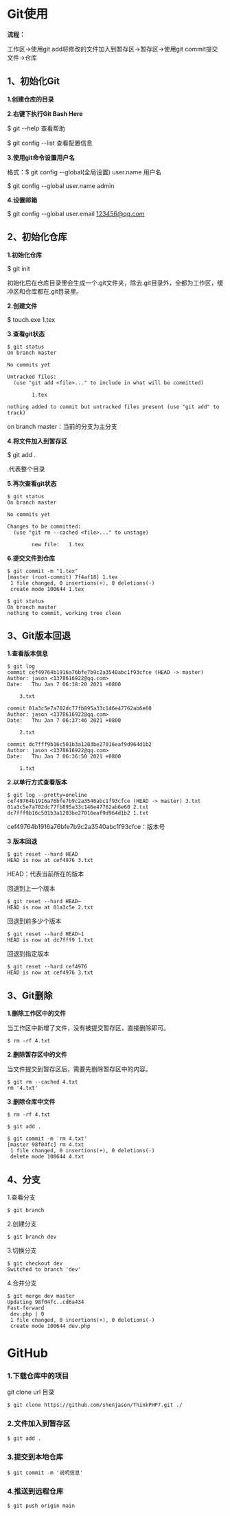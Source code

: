 # Git使用

**流程：**

工作区->使用git add将修改的文件加入到暂存区->暂存区->使用git commit提交文件->仓库

## 1、初始化Git

**1.创建仓库的目录**

**2.右键下执行Git Bash Here**

$ git --help	查看帮助

$ git config --list	查看配置信息

**3.使用git命令设置用户名**

格式：$ git config --global(全局设置) user.name 用户名

$ git config --global user.name admin

**4.设置邮箱**

$ git config --global user.email 123456@qq.com

## 2、初始化仓库

**1.初始化仓库**

$ git init 

初始化后在仓库目录里会生成一个.git文件夹，除去.git目录外，全都为工作区，缓冲区和仓库都在.git目录里。

**2.创建文件**

$ touch.exe 1.tex

**3.查看git状态**

```
$ git status
On branch master

No commits yet

Untracked files:
  (use "git add <file>..." to include in what will be committed)

        1.tex

nothing added to commit but untracked files present (use "git add" to track)
```

on  branch master：当前的分支为主分支

**4.将文件加入到暂存区**

$ git add .

.代表整个目录

**5.再次查看git状态**

```
$ git status
On branch master

No commits yet

Changes to be committed:
  (use "git rm --cached <file>..." to unstage)

        new file:   1.tex
```

**6.提交文件到仓库**

```
$ git commit -m "1.tex"
[master (root-commit) 7f4af18] 1.tex
 1 file changed, 0 insertions(+), 0 deletions(-)
 create mode 100644 1.tex

$ git status
On branch master
nothing to commit, working tree clean
```

## 3、Git版本回退

**1.查看版本信息**

```
$ git log
commit cef49764b1916a76bfe7b9c2a3540abc1f93cfce (HEAD -> master)
Author: jason <1378616922@qq.com>
Date:   Thu Jan 7 06:38:20 2021 +0800

    3.txt

commit 01a3c5e7a702dc77fb895a33c146e47762ab6e60
Author: jason <1378616922@qq.com>
Date:   Thu Jan 7 06:37:46 2021 +0800

    2.txt

commit dc7fff9b16c501b3a1203be27016eaf9d964d1b2
Author: jason <1378616922@qq.com>
Date:   Thu Jan 7 06:36:50 2021 +0800

    1.txt
```

**2.以单行方式查看版本**

```
$ git log --pretty=oneline
cef49764b1916a76bfe7b9c2a3540abc1f93cfce (HEAD -> master) 3.txt
01a3c5e7a702dc77fb895a33c146e47762ab6e60 2.txt
dc7fff9b16c501b3a1203be27016eaf9d964d1b2 1.txt
```

cef49764b1916a76bfe7b9c2a3540abc1f93cfce：版本号

**3.版本回退**

```
$ git reset --hard HEAD
HEAD is now at cef4976 3.txt
```

HEAD：代表当前所在的版本

回退到上一个版本

```
$ git reset --hard HEAD~
HEAD is now at 01a3c5e 2.txt
```

回退到前多少个版本

```
$ git reset --hard HEAD~1
HEAD is now at dc7fff9 1.txt
```

回退到指定版本

```
$ git reset --hard cef4976
HEAD is now at cef4976 3.txt
```

## 3、Git删除

**1.删除工作区中的文件**

当工作区中新增了文件，没有被提交暂存区，直接删除即可。

```
$ rm -rf 4.txt
```

**2.删除暂存区中的文件**

当文件提交到暂存区后，需要先删除暂存区中的内容。

```
$ git rm --cached 4.txt
rm '4.txt'
```

**3.删除仓库中文件**

```
$ rm -rf 4.txt

$ git add .

$ git commit -m 'rm 4.txt'
[master 98f04fc] rm 4.txt
 1 file changed, 0 insertions(+), 0 deletions(-)
 delete mode 100644 4.txt
```

## 4、分支

1.查看分支

```
$ git branch
```

2.创建分支

```
$ git branch dev
```

3.切换分支

```
$ git checkout dev
Switched to branch 'dev'
```

4.合并分支

```
$ git merge dev master
Updating 98f04fc..cd6a434
Fast-forward
 dev.php | 0
 1 file changed, 0 insertions(+), 0 deletions(-)
 create mode 100644 dev.php
```

# GitHub

### 1.下载仓库中的项目

git clone url 目录

```
$ git clone https://github.com/shenjason/ThinkPHP7.git ./
```

### 2.文件加入到暂存区

```
$ git add .
```

### 3.提交到本地仓库

```
$ git commit -m '说明信息'
```

### 4.推送到远程仓库

```
$ git push origin main
```

